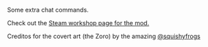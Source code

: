 Some extra chat commands.

Check out the [Steam workshop page for the mod.](https://steamcommunity.com/sharedfiles/filedetails/?id=3314234552)

Creditos for the covert art (the Zoro) by the amazing [@squishyfrogs](https://x.com/squishyfrogs)
